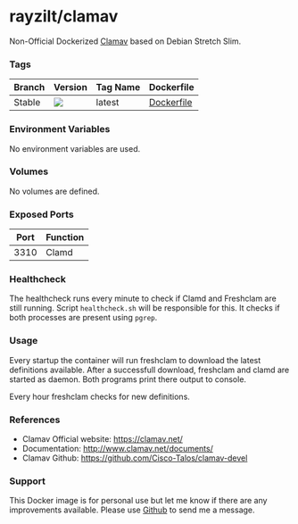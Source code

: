 # rayzilt/clamav #

Non-Official Dockerized [Clamav](http://www.clamav.net/) based on Debian Stretch Slim.

### Tags ###
Branch  | Version  | Tag Name     | Dockerfile
------- | -------- | ------------ | ---------
Stable | [![](https://images.microbadger.com/badges/version/rayzilt/clamav.svg)](https://microbadger.com/images/rayzilt/clamav "Get your own version badge on microbadger.com")  | latest       | [Dockerfile](https://github.com/Rayzilt/Docker-Clamav/blob/master/Dockerfile)

### Environment Variables ###
No environment variables are used.

### Volumes ###
No volumes are defined.

### Exposed Ports ###
Port | Function
---- | ------------
3310 | Clamd

### Healthcheck ###
The healthcheck runs every minute to check if Clamd and Freshclam are still running.
Script `healthcheck.sh` will be responsible for this. It checks if both processes are present using `pgrep`.

### Usage ###
Every startup the container will run freshclam to download the latest definitions available.
After a successfull download, freshclam and clamd are started as daemon.
Both programs print there output to console.

Every hour freshclam checks for new definitions.
 
### References ###
* Clamav Official website: https://clamav.net/
* Documentation: http://www.clamav.net/documents/
* Clamav Github: https://github.com/Cisco-Talos/clamav-devel

### Support ###
This Docker image is for personal use but let me know if there are any improvements available.
Please use [Github](https://github.com/Rayzilt/Docker-Clamav) to send me a message.
